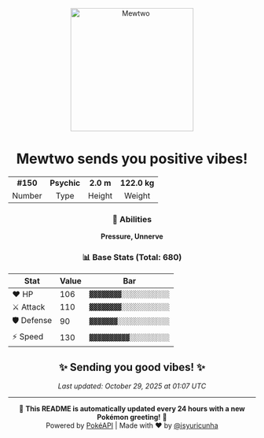 <div align="center">

<img src="https://raw.githubusercontent.com/PokeAPI/sprites/master/sprites/pokemon/150.png" width="250" height="250" alt="Mewtwo">

# **Mewtwo** sends you positive vibes!

<table>
<tr>
<td align="center"><strong>#150</strong></td>
<td align="center"><strong>Psychic</strong></td>
<td align="center"><strong>2.0 m</strong></td>
<td align="center"><strong>122.0 kg</strong></td>
</tr>
<tr>
<td align="center">Number</td>
<td align="center">Type</td>
<td align="center">Height</td>
<td align="center">Weight</td>
</tr>
</table>

### 🎯 Abilities
**Pressure, Unnerve**

### 📊 Base Stats (Total: 680)

| Stat | Value | Bar |
|------|-------|-----|
| ❤️ HP | 106 | `▓▓▓▓▓▓▓▓░░░░░░░░░░░░` |
| ⚔️ Attack | 110 | `▓▓▓▓▓▓▓▓░░░░░░░░░░░░` |
| 🛡️ Defense | 90 | `▓▓▓▓▓▓▓░░░░░░░░░░░░░` |
| ⚡ Speed | 130 | `▓▓▓▓▓▓▓▓▓▓░░░░░░░░░░` |

## ✨ Sending you good vibes! ✨

*Last updated: October 29, 2025 at 01:07 UTC*

---

🌟 **This README is automatically updated every 24 hours with a new Pokémon greeting!** 🌟<br>
Powered by [PokéAPI](https://pokeapi.co/) | Made with ❤️ by [@isyuricunha](https://github.com/isyuricunha)

</div>